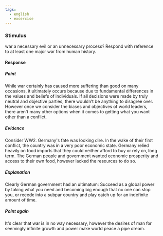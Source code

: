 ```yaml
---
tags:
  - english
  - excercise
---
```

### Stimulus 
war a necessary evil or an unnecessary process? Respond with reference to at least one major war from human history.

#### Response

##### Point
While war certainly has caused more suffering than good on many occasions, it ultimately occurs because due to fundamental differences in the values and beliefs of individuals. If all decisions were made by truly neutral and objective parties, there wouldn't be anything to disagree over. However once we consider the biases and objectives of world leaders, there aren't many other options when it comes to getting what you want other than a conflict.

##### Evidence
Consider WW2. Germany's fate was looking dire. In the wake of their first conflict, the country was in a very poor economic state. Germany relied heavily on food imports that they could neither afford to buy or rely on, long term. The German people and government wanted economic prosperity and access to their own food, however lacked the resources to do so. 

##### Explanation
Clearly German government had an ultimatum:  Succeed as a global power by taking what you need and becoming big enough that no one can stop you, or recede into a subpar country and play catch up for an indefinite amount of time.

##### Point again
It's clear that war is in no way necessary, however the desires of man for  seemingly infinite growth and power make world peace a pipe dream.


